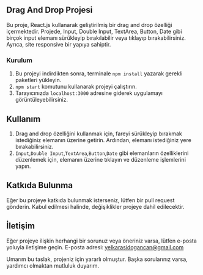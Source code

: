 ## Drag And Drop Projesi

Bu proje, React.js kullanarak geliştirilmiş bir drag and drop özelliği içermektedir. Projede, Input, Double Input, TextArea, Button, Date gibi birçok input elemanı sürükleyip bırakılabilir veya tıklayıp bırakabilirsiniz. Ayrıca, site responsive bir yapıya sahiptir.

### Kurulum

1) Bu projeyi indirdikten sonra, terminale `npm install` yazarak gerekli paketleri yükleyin.
2) `npm start` komutunu kullanarak projeyi çalıştırın.
3) Tarayıcınızda `localhost:3000` adresine giderek uygulamayı görüntüleyebilirsiniz.

## Kullanım

1) Drag and drop özelliğini kullanmak için, fareyi sürükleyip bırakmak istediğiniz elemanın üzerine getirin. Ardından, elemanı istediğiniz yere bırakabilirsiniz.
2) `Input`,`Double Input`,`TextArea`,`Button`,`Date` gibi elemanların özelliklerini düzenlemek için, elemanın üzerine tıklayın ve düzenleme işlemlerini yapın.

## Katkıda Bulunma

Eğer bu projeye katkıda bulunmak isterseniz, lütfen bir pull request gönderin. Kabul edilmesi halinde, değişiklikler projeye dahil edilecektir.

## İletişim

Eğer projeye ilişkin herhangi bir sorunuz veya öneriniz varsa, lütfen e-posta yoluyla iletişime geçin. E-posta adresi: yelkarasidogancan@gmail.com

Umarım bu taslak, projeniz için yararlı olmuştur. Başka sorularınız varsa, yardımcı olmaktan mutluluk duyarım.
